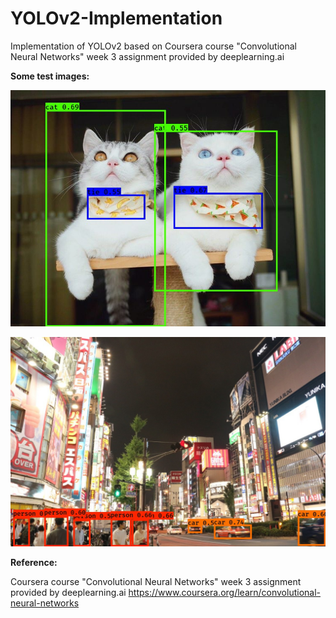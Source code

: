 # YOLOv2-Implementation
Implementation of YOLOv2 based on Coursera course "Convolutional Neural Networks" week 3 assignment provided by deeplearning.ai



**Some test images:**

![alt text](https://github.com/lxy000719/YOLOv2-Implementation/blob/master/out/test4.jpg?raw=true)

![alt text](https://github.com/lxy000719/YOLOv2-Implementation/blob/master/out/test2.jpg?raw=true)





**Reference:**

Coursera course "Convolutional Neural Networks" week 3 assignment provided by deeplearning.ai
https://www.coursera.org/learn/convolutional-neural-networks
